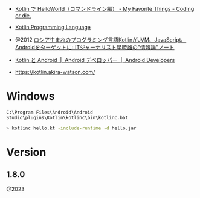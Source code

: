 - [Kotlin で HelloWorld（コマンドライン編） - My Favorite Things - Coding or die.](https://tobi462.hatenablog.com/entry/2017/05/27/231330)

- [Kotlin Programming Language](https://kotlinlang.org/)

- @2012 [ロシア生まれのプログラミング言語KotlinがJVM、JavaScript、Androidをターゲットに: ITジャーナリスト星暁雄の"情報論"ノート](http://hoshi.air-nifty.com/diary/2012/06/kotlinjvmjavasc.html)

- [Kotlin と Android  |  Android デベロッパー  |  Android Developers](https://developer.android.com/kotlin?hl=ja)

- https://kotlin.akira-watson.com/

# Windows

`C:\Program Files\Android\Android Studio\plugins\Kotlin\kotlinc\bin\kotlinc.bat`

```sh
> kotlinc hello.kt -include-runtime -d hello.jar
```


# Version
## 1.8.0
@2023
